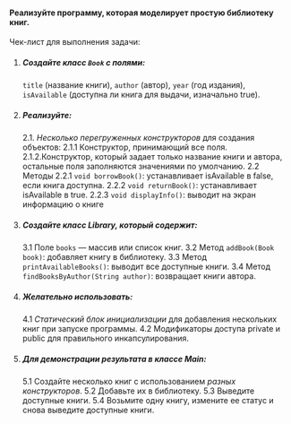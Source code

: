 #### Реализуйте программу, которая моделирует простую библиотеку книг.
Чек-лист для выполнения задачи:
1. ##### Создайте класс `Book` с полями:
   `title` (название книги),
   `author` (автор),
   `year` (год издания),
   `isAvailable` (доступна ли книга для выдачи, изначально true).
2. ##### Реализуйте:
   2.1. *Несколько перегруженных конструкторов* для создания объектов:
   2.1.1 Конструктор, принимающий все поля.
   2.1.2.Конструктор, который задает только название книги и автора,
   остальные поля заполняются значениями по умолчанию.
   2.2 Методы
   2.2.1 `void borrowBook()`: устанавливает isAvailable в false, если
   книга доступна.
   2.2.2 `void returnBook()`: устанавливает isAvailable в true.
   2.2.3 `void displayInfo()`: выводит на экран информацию о книге
3. ##### Создайте класс Library, который содержит:
   3.1 Поле `books` — массив или список книг.
   3.2 Метод `addBook(Book book)`: добавляет книгу в библиотеку.
   3.3 Метод `printAvailableBooks()`: выводит все доступные книги.
   3.4 Метод `findBooksByAuthor(String author)`: возвращает книги
   автора.
4. ##### Желательно использовать:
   4.1 *Статический блок инициализации* для добавления нескольких книг
   при запуске программы.
   4.2 Модификаторы доступа private и public для правильного
   инкапсулирования.
5. ##### Для демонстрации результата в классе Main:
   5.1 Создайте несколько книг с использованием *разных конструкторов*.
   5.2 Добавьте их в библиотеку.
   5.3 Выведите доступные книги.
   5.4 Возьмите одну книгу, измените ее статус и снова выведите
   доступные книги.